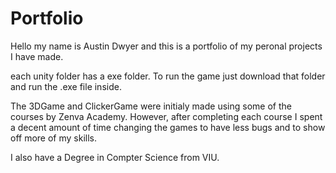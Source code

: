# Portfolio
Hello my name is Austin Dwyer and this is a portfolio of my peronal projects I have made.

each unity folder has a exe folder. To run the game just download that folder and run the .exe file inside.

The 3DGame and ClickerGame were initialy made using some of the courses by Zenva Academy. However, after completing each course I spent a decent amount of time changing the games to have less bugs and to show off more of my skills.

I also have a Degree in Compter Science from VIU.
